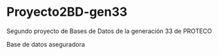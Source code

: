 # Proyecto2BD-gen33
Segundo proyecto de Bases de Datos de la generación 33 de PROTECO

Base de datos aseguradora
